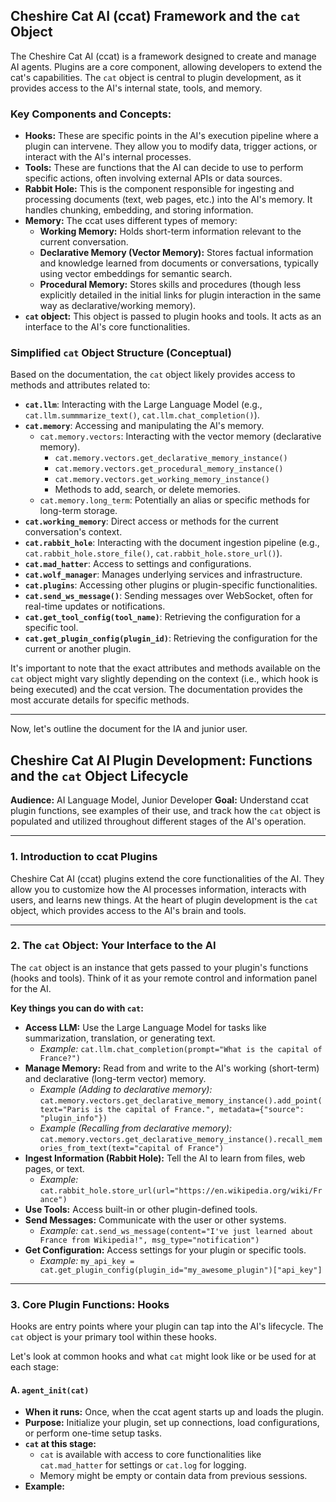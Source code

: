 ## Cheshire Cat AI (ccat) Framework and the `cat` Object

The Cheshire Cat AI (ccat) is a framework designed to create and manage AI agents. Plugins are a core component, allowing developers to extend the cat's capabilities. The `cat` object is central to plugin development, as it provides access to the AI's internal state, tools, and memory.

### Key Components and Concepts:

* **Hooks:** These are specific points in the AI's execution pipeline where a plugin can intervene. They allow you to modify data, trigger actions, or interact with the AI's internal processes.
* **Tools:** These are functions that the AI can decide to use to perform specific actions, often involving external APIs or data sources.
* **Rabbit Hole:** This is the component responsible for ingesting and processing documents (text, web pages, etc.) into the AI's memory. It handles chunking, embedding, and storing information.
* **Memory:** The ccat uses different types of memory:
    * **Working Memory:** Holds short-term information relevant to the current conversation.
    * **Declarative Memory (Vector Memory):** Stores factual information and knowledge learned from documents or conversations, typically using vector embeddings for semantic search.
    * **Procedural Memory:** Stores skills and procedures (though less explicitly detailed in the initial links for plugin interaction in the same way as declarative/working memory).
* **`cat` object:** This object is passed to plugin hooks and tools. It acts as an interface to the AI's core functionalities.

### Simplified `cat` Object Structure (Conceptual)

Based on the documentation, the `cat` object likely provides access to methods and attributes related to:

* **`cat.llm`**: Interacting with the Large Language Model (e.g., `cat.llm.summmarize_text()`, `cat.llm.chat_completion()`).
* **`cat.memory`**: Accessing and manipulating the AI's memory.
    * `cat.memory.vectors`: Interacting with the vector memory (declarative memory).
        * `cat.memory.vectors.get_declarative_memory_instance()`
        * `cat.memory.vectors.get_procedural_memory_instance()`
        * `cat.memory.vectors.get_working_memory_instance()`
        * Methods to add, search, or delete memories.
    * `cat.memory.long_term`: Potentially an alias or specific methods for long-term storage.
* **`cat.working_memory`**: Direct access or methods for the current conversation's context.
* **`cat.rabbit_hole`**: Interacting with the document ingestion pipeline (e.g., `cat.rabbit_hole.store_file()`, `cat.rabbit_hole.store_url()`).
* **`cat.mad_hatter`**: Access to settings and configurations.
* **`cat.wolf_manager`**: Manages underlying services and infrastructure.
* **`cat.plugins`**: Accessing other plugins or plugin-specific functionalities.
* **`cat.send_ws_message()`**: Sending messages over WebSocket, often for real-time updates or notifications.
* **`cat.get_tool_config(tool_name)`**: Retrieving the configuration for a specific tool.
* **`cat.get_plugin_config(plugin_id)`**: Retrieving the configuration for the current or another plugin.

It's important to note that the exact attributes and methods available on the `cat` object might vary slightly depending on the context (i.e., which hook is being executed) and the ccat version. The documentation provides the most accurate details for specific methods.

---

Now, let's outline the document for the IA and junior user.

## Cheshire Cat AI Plugin Development: Functions and the `cat` Object Lifecycle

**Audience:** AI Language Model, Junior Developer
**Goal:** Understand ccat plugin functions, see examples of their use, and track how the `cat` object is populated and utilized throughout different stages of the AI's operation.

---

### 1. Introduction to ccat Plugins

Cheshire Cat AI (ccat) plugins extend the core functionalities of the AI. They allow you to customize how the AI processes information, interacts with users, and learns new things. At the heart of plugin development is the `cat` object, which provides access to the AI's brain and tools.

---

### 2. The `cat` Object: Your Interface to the AI

The `cat` object is an instance that gets passed to your plugin's functions (hooks and tools). Think of it as your remote control and information panel for the AI.

**Key things you can do with `cat`:**

* **Access LLM:** Use the Large Language Model for tasks like summarization, translation, or generating text.
    * *Example:* `cat.llm.chat_completion(prompt="What is the capital of France?")`
* **Manage Memory:** Read from and write to the AI's working (short-term) and declarative (long-term vector) memory.
    * *Example (Adding to declarative memory):* `cat.memory.vectors.get_declarative_memory_instance().add_point(text="Paris is the capital of France.", metadata={"source": "plugin_info"})`
    * *Example (Recalling from declarative memory):* `cat.memory.vectors.get_declarative_memory_instance().recall_memories_from_text(text="capital of France")`
* **Ingest Information (Rabbit Hole):** Tell the AI to learn from files, web pages, or text.
    * *Example:* `cat.rabbit_hole.store_url(url="https://en.wikipedia.org/wiki/France")`
* **Use Tools:** Access built-in or other plugin-defined tools.
* **Send Messages:** Communicate with the user or other systems.
    * *Example:* `cat.send_ws_message(content="I've just learned about France from Wikipedia!", msg_type="notification")`
* **Get Configuration:** Access settings for your plugin or specific tools.
    * *Example:* `my_api_key = cat.get_plugin_config(plugin_id="my_awesome_plugin")["api_key"]`

---

### 3. Core Plugin Functions: Hooks

Hooks are entry points where your plugin can tap into the AI's lifecycle. The `cat` object is your primary tool within these hooks.

Let's look at common hooks and what `cat` might look like or be used for at each stage:

#### A. `agent_init(cat)`

* **When it runs:** Once, when the ccat agent starts up and loads the plugin.
* **Purpose:** Initialize your plugin, set up connections, load configurations, or perform one-time setup tasks.
* **`cat` at this stage:**
    * `cat` is available with access to core functionalities like `cat.mad_hatter` for settings or `cat.log` for logging.
    * Memory might be empty or contain data from previous sessions.
* **Example:**
